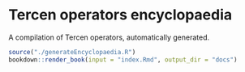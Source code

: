 # Tercen operators encyclopaedia

A compilation of Tercen operators, automatically generated.

```r
source("./generateEncyclopaedia.R")
bookdown::render_book(input = "index.Rmd", output_dir = "docs")
```